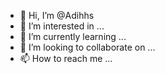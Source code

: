 - 👋 Hi, I’m @Adihhs
- 👀 I’m interested in ...
- 🌱 I’m currently learning ...
- 💞️ I’m looking to collaborate on ...
- 📫 How to reach me ...

<!---
Adihhs/Adihhs is a ✨ special ✨ repository because its `README.md` (this file) appears on your GitHub profile.
You can click the Preview link to take a look at your changes.
--->
